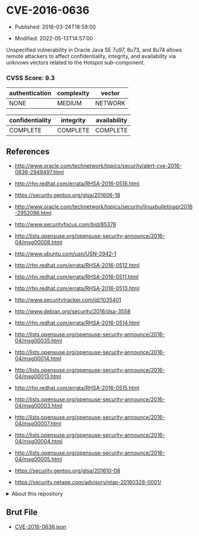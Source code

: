 # CVE-2016-0636

- Published: 2016-03-24T18:59:00

- Modified: 2022-05-13T14:57:00

Unspecified vulnerability in Oracle Java SE 7u97, 8u73, and 8u74 allows remote attackers to affect confidentiality, integrity, and availability via unknown vectors related to the Hotspot sub-component.

### CVSS Score: **9.3**

| authentication | complexity | vector |
| --- | --- | --- |
| NONE | MEDIUM | NETWORK |

| confidentiality | integrity | availability |
| --- | --- | --- |
| COMPLETE | COMPLETE | COMPLETE |

## References

* http://www.oracle.com/technetwork/topics/security/alert-cve-2016-0636-2949497.html

* http://rhn.redhat.com/errata/RHSA-2016-0516.html

* https://security.gentoo.org/glsa/201606-18

* http://www.oracle.com/technetwork/topics/security/linuxbulletinapr2016-2952096.html

* http://www.securityfocus.com/bid/85376

* http://lists.opensuse.org/opensuse-security-announce/2016-04/msg00008.html

* http://www.ubuntu.com/usn/USN-2942-1

* http://rhn.redhat.com/errata/RHSA-2016-0512.html

* http://rhn.redhat.com/errata/RHSA-2016-0511.html

* http://rhn.redhat.com/errata/RHSA-2016-0513.html

* http://www.securitytracker.com/id/1035401

* http://www.debian.org/security/2016/dsa-3558

* http://rhn.redhat.com/errata/RHSA-2016-0514.html

* http://lists.opensuse.org/opensuse-security-announce/2016-04/msg00035.html

* http://lists.opensuse.org/opensuse-security-announce/2016-04/msg00014.html

* http://lists.opensuse.org/opensuse-security-announce/2016-04/msg00013.html

* http://rhn.redhat.com/errata/RHSA-2016-0515.html

* http://lists.opensuse.org/opensuse-security-announce/2016-04/msg00003.html

* http://lists.opensuse.org/opensuse-security-announce/2016-04/msg00007.html

* http://lists.opensuse.org/opensuse-security-announce/2016-04/msg00004.html

* http://lists.opensuse.org/opensuse-security-announce/2016-04/msg00005.html

* https://security.gentoo.org/glsa/201610-08

* https://security.netapp.com/advisory/ntap-20160328-0001/

<details>
<summary>About this repository</summary> 

  This repository is part of the project [Live Hack CVE](https://github.com/Live-Hack-CVE). Main website can be found [www.live-hack.org](https://www.live-hack.org) 
  
  Made by [Sn0wAlice](https://github.com/Sn0wAlice) for the people that care about security and need to have a feed of the latest CVEs. Hope you enjoy it, don't forget to star the repo and follow me on [Twitter](https://twitter.com/Sn0wAlice) and [Github](https://github.com/Sn0wAlice). And that is my [personnal website](https://www.alice-snow.me/)

  - [Home Page](https://github.com/Live-Hack-CVE)
  - [Framework](https://github.com/Live-Hack-CVE/cve-framework)
  - [CVE database](https://github.com/Live-Hack-CVE/full_database)
  - [Changelog](https://github.com/Live-Hack-CVE/Changelog)
</details>

## Brut File

* [CVE-2016-0636.json](https://raw.githubusercontent.com/Live-Hack-CVE/full_database/main/cves/2016/CVE-2016-0636.json)

